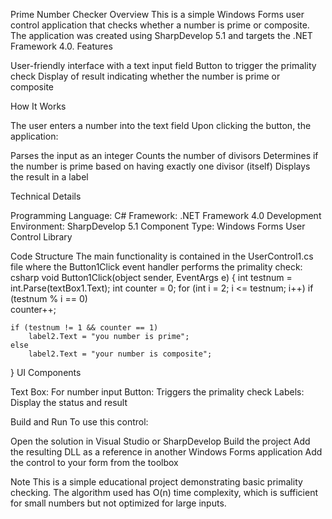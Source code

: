 Prime Number Checker
Overview
This is a simple Windows Forms user control application that checks whether a number is prime or composite. The application was created using SharpDevelop 5.1 and targets the .NET Framework 4.0.
Features

User-friendly interface with a text input field
Button to trigger the primality check
Display of result indicating whether the number is prime or composite

How It Works

The user enters a number into the text field
Upon clicking the button, the application:

Parses the input as an integer
Counts the number of divisors
Determines if the number is prime based on having exactly one divisor (itself)
Displays the result in a label



Technical Details

Programming Language: C#
Framework: .NET Framework 4.0
Development Environment: SharpDevelop 5.1
Component Type: Windows Forms User Control Library

Code Structure
The main functionality is contained in the UserControl1.cs file where the Button1Click event handler performs the primality check:
csharp
void Button1Click(object sender, EventArgs e)
{
    int testnum = int.Parse(textBox1.Text);
    int counter = 0;
    for (int i = 2; i <= testnum; i++)
        if (testnum % i == 0)                        
            counter++;

    if (testnum != 1 && counter == 1)                 
        label2.Text = "you number is prime";
    else
        label2.Text = "your number is composite";
}
UI Components

Text Box: For number input
Button: Triggers the primality check
Labels: Display the status and result

Build and Run
To use this control:

Open the solution in Visual Studio or SharpDevelop
Build the project
Add the resulting DLL as a reference in another Windows Forms application
Add the control to your form from the toolbox

Note
This is a simple educational project demonstrating basic primality checking. The algorithm used has O(n) time complexity, which is sufficient for small numbers but not optimized for large inputs.
